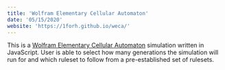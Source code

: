 ```yaml
---
title: 'Wolfram Elementary Cellular Automaton'
date: '05/15/2020'
website: 'https://1forh.github.io/weca/'
---
```


This is a [Wolfram Elementary Cellular Automaton](https://en.wikipedia.org/wiki/Elementary_cellular_automaton) simulation written in JavaScript. User is able to select how many generations the simulation will run for and which ruleset to follow from a pre-established set of rulesets.
